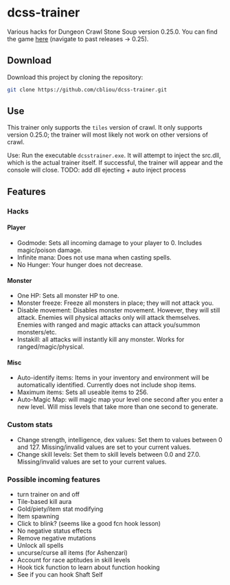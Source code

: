 # dcss-trainer

Various hacks for Dungeon Crawl Stone Soup version 0.25.0. You can find the game [here](https://crawl.develz.org/download.htm) (navigate to past releases -> 0.25).

## Download
Download this project by cloning the repository:

```bash
git clone https://github.com/cbliou/dcss-trainer.git
```

## Use
This trainer only supports the `tiles` version of crawl. It only supports version 0.25.0; the trainer will most likely not work on other versions of crawl.

Use: Run the executable `dcsstrainer.exe`. It will attempt to inject the src.dll, which is the actual trainer itself. If successful, the trainer will appear and the console will close.
TODO: add dll ejecting + auto inject process

## Features

### Hacks

#### Player
+ Godmode: Sets all incoming damage to your player to 0. Includes magic/poison damage. 
+ Infinite mana: Does not use mana when casting spells.
+ No Hunger: Your hunger does not decrease.

#### Monster
+ One HP: Sets all monster HP to one.
+ Monster freeze: Freeze all monsters in place; they will not attack you.
+ Disable movement: Disables monster movement. However, they will still attack. Enemies will physical attacks only will attack themselves. Enemies with ranged and magic attacks can attack you/summon monsters/etc.
+ Instakill: all attacks will instantly kill any monster. Works for ranged/magic/physical.

#### Misc
+ Auto-identify items: Items in your inventory and environment will be automatically identified. Currently does not include shop items.
+ Maximum items: Sets all useable items to 256.
+ Auto-Magic Map: will magic map your level one second after you enter a new level. Will miss levels that take more than one second to generate.

### Custom stats
+ Change strength, intelligence, dex values: Set them to values between 0 and 127. Missing/invalid values are set to your current values.
+ Change skill levels: Set them to skill levels between 0.0 and 27.0. Missing/invalid values are set to your current values.

### Possible incoming features
+ turn trainer on and off
+ Tile-based kill aura
+ Gold/piety/item stat modifying
+ Item spawning
+ Click to blink? (seems like a good fcn hook lesson)
+ No negative status effects
+ Remove negative mutations
+ Unlock all spells
+ uncurse/curse all items (for Ashenzari)
+ Account for race aptitudes in skill levels
+ Hook tick function to learn about function hooking
+ See if you can hook Shaft Self